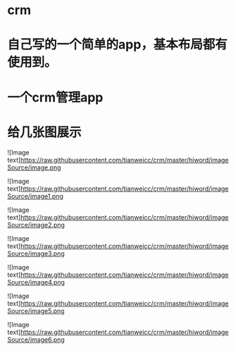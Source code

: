# crm
# 自己写的一个简单的app，基本布局都有使用到。
# 一个crm管理app
# 给几张图展示
![Image text]https://raw.githubusercontent.com/tianweicc/crm/master/hiword/imageSource/image.png

![Image text]https://raw.githubusercontent.com/tianweicc/crm/master/hiword/imageSource/image1.png

![Image text]https://raw.githubusercontent.com/tianweicc/crm/master/hiword/imageSource/image2.png

![Image text]https://raw.githubusercontent.com/tianweicc/crm/master/hiword/imageSource/image3.png

![Image text]https://raw.githubusercontent.com/tianweicc/crm/master/hiword/imageSource/image4.png

![Image text]https://raw.githubusercontent.com/tianweicc/crm/master/hiword/imageSource/image5.png

![Image text]https://raw.githubusercontent.com/tianweicc/crm/master/hiword/imageSource/image6.png
